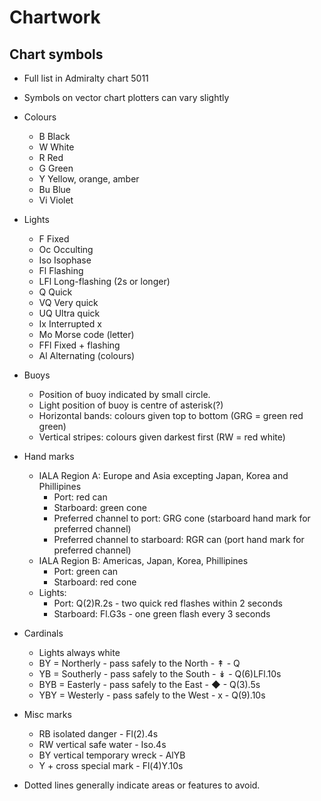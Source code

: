 # Chartwork

## Chart symbols

- Full list in Admiralty chart 5011
- Symbols on vector chart plotters can vary slightly

- Colours
  - B   Black
  - W   White
  - R   Red
  - G   Green
  - Y   Yellow, orange, amber
  - Bu  Blue
  - Vi  Violet

- Lights
  - F   Fixed
  - Oc  Occulting
  - Iso Isophase
  - Fl  Flashing
  - LFl Long-flashing (2s or longer)
  - Q   Quick
  - VQ  Very quick
  - UQ  Ultra quick
  - Ix  Interrupted x
  - Mo  Morse code (letter)
  - FFl Fixed + flashing
  - Al  Alternating (colours)

- Buoys
  - Position of buoy indicated by small circle.
  - Light position of buoy is centre of asterisk(?)
  - Horizontal bands: colours given top to bottom (GRG = green red green)
  - Vertical stripes: colours given darkest first (RW = red white)

- Hand marks
  - IALA Region A: Europe and Asia excepting Japan, Korea and Phillipines
    - Port: red can
    - Starboard: green cone
    - Preferred channel to port: GRG cone (starboard hand mark for preferred channel)
    - Preferred channel to starboard: RGR can (port hand mark for preferred channel)
  - IALA Region B: Americas, Japan, Korea, Phillipines
    - Port: green can
    - Starboard: red cone
  - Lights:
    - Port: Q(2)R.2s - two quick red flashes within 2 seconds
    - Starboard: Fl.G3s - one green flash every 3 seconds

- Cardinals
  - Lights always white
  - BY = Northerly - pass safely to the North - ↟ - Q
  - YB = Southerly - pass safely to the South - ↡ - Q(6)LFl.10s
  - BYB = Easterly - pass safely to the East  - ◆ - Q(3).5s
  - YBY = Westerly - pass safely to the West  - x - Q(9).10s

- Misc marks
  - RB          isolated danger   - Fl(2).4s
  - RW vertical safe water        - Iso.4s
  - BY vertical temporary wreck   - AlYB
  - Y + cross   special mark      - Fl(4)Y.10s

- Dotted lines generally indicate areas or features to avoid.

